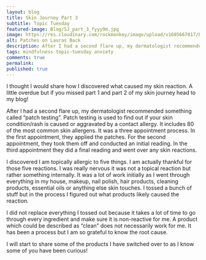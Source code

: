 ```yaml
---
layout: blog
title: Skin Journey Part 3
subtitle: Topic Tuesday
featured-image: Blog/SJ_part_3_fyyy9m.jpg
image: https://res.cloudinary.com/rockmonkey/image/upload/v1605667017/Blog/SJ_part_3_fyyy9m.jpg
alt: Patches on Lauras Back
description: After I had a second flare up, my dermatologist recommended something called “patch testing”.Q1
tags: mindfulness topic-tuesday anxiety
comments: true
permalink:
published: true
---
```


I thought I would share how I discovered what caused my skin reaction. A little overdue but if you missed part 1 and part 2 of my skin journey head to my blog!

After I had a second flare up, my dermatologist recommended something called “patch testing”. Patch testing is used to find out if your skin condition/rash is caused or aggravated by a contact allergy. It includes 80 of the most common skin allergens. It was a three appointment process. In the first appointment, they applied the patches. For the second appointment, they took them off and conducted an initial reading. In the third appointment they did a final reading and went over any skin reactions.

I discovered I am topically allergic to five things. I am actually thankful for those five reactions. I was really nervous it was not a topical reaction but rather something internally. It was a lot of work initially as I went through everything in my house, makeup, nail polish, hair products, cleaning products, essential oils or anything else skin touches. I tossed a bunch of stuff but in the process I figured out what products likely caused the reaction.

I did not replace everything I tossed out because it takes a lot of time to go through every ingredient and make sure it is non-reactive for me. A product which could be described as “clean” does not necessarily work for me. It has been a process but I am so grateful to know the root cause.

I will start to share some of the products I have switched over to as I know some of you have been curious! 	
